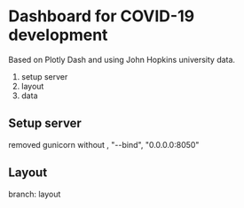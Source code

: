 # Dashboard for COVID-19 development

Based on Plotly Dash and using John Hopkins university data.

1. setup server
2. layout
3. data

## Setup server

removed gunicorn without , "--bind", "0.0.0.0:8050"

## Layout

branch: layout
